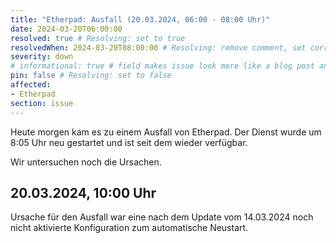 ```yaml
---
title: "Etherpad: Ausfall (20.03.2024, 06:00 - 08:00 Uhr)"
date: 2024-03-20T06:00:00
resolved: true # Resolving: set to true
resolvedWhen: 2024-03-20T08:00:00 # Resolving: remove comment, set correct end datetime
severity: down
# informational: true # field makes issue look more like a blog post and removes any references to downtime length
pin: false # Resolving: set to false
affected:
- Etherpad
section: issue
---
```


Heute morgen kam es zu einem Ausfall von Etherpad. Der Dienst wurde um 8:05 Uhr neu gestartet und ist seit dem wieder verfügbar.

Wir untersuchen noch die Ursachen.

## 20.03.2024, 10:00 Uhr

Ursache für den Ausfall war eine nach dem Update vom 14.03.2024 noch nicht aktivierte Konfiguration zum automatische Neustart.
